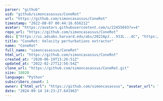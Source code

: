 ```yaml
---
parser: "github"
uid: "github/simoncasassus/ConeRot"
url: "https://github.com/simoncasassus/ConeRot"
timestamp: "2022-08-07 00:44:16.656212"
avatar: "https://avatars.githubusercontent.com/u/22455693?v=4"
repo_url: "https://github.com/simoncasassus/ConeRot"
doi: ["https://ui.adsabs.harvard.edu/abs/2022ApJ...933L...4C", "https://ui.adsabs.harvard.edu/abs/2022ascl.soft07027C/abstract"]
title: "ConeRot: Velocity perturbations extractor"
name: "ConeRot"
full_name: "simoncasassus/ConeRot"
html_url: "https://github.com/simoncasassus/ConeRot"
created_at: "2020-06-19T15:26:51Z"
updated_at: "2022-02-27T12:56:54Z"
clone_url: "https://github.com/simoncasassus/ConeRot.git"
size: 18020
language: "Python"
subscribers_count: 1
owner: {"html_url": "https://github.com/simoncasassus", "avatar_url": "https://avatars.githubusercontent.com/u/22455693?v=4", "login": "simoncasassus", "type": "User"}
date: "2024-09-14 14:23:27.641963"
---
```

